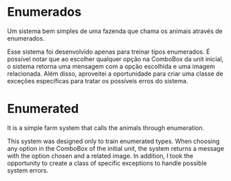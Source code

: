 # Enumerados

Um sistema bem simples de uma fazenda que chama os animais através de enumerados.

Esse sistema foi desenvolvido apenas para treinar tipos enumerados.
É possível notar que ao escolher qualquer opção na ComboBox da unit inicial, o sistema retorna uma mensagem com a opção escolhida e uma imagem relacionada.
Além disso, aproveitei a oportunidade para criar uma classe de exceções específicas para tratar os possíveis erros do sistema.

# Enumerated

It is a simple farm system that calls the animals through enumeration.

This system was designed only to train enumerated types.
When choosing any option in the ComboBox of the initial unit, the system returns a message with the option chosen and a related image.
In addition, I took the opportunity to create a class of specific exceptions to handle possible system errors.
